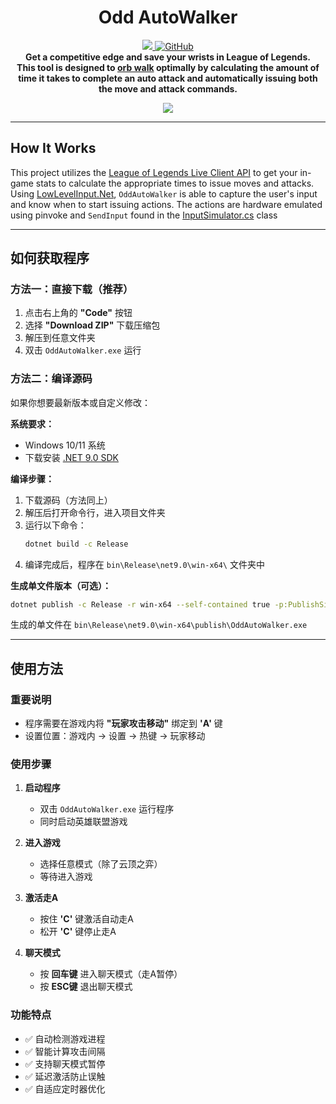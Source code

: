 <h1 align="center">
    Odd AutoWalker
</h1>
<p align="center">
    <a href="https://github.com/approved/OddAutoWalker/actions?query=workflow%3A%22.NET+Core%22">
        <img src="https://img.shields.io/github/workflow/status/approved/OddAutoWalker/.NET%20Core/master?style=for-the-badge">
    </a>
    <a href="license">
        <img alt="GitHub" src="https://img.shields.io/github/license/approved/OddAutoWalker?style=for-the-badge">
    </a>
    <br>
    <b>
    Get a competitive edge and save your wrists in League of Legends. <br>
    This tool is designed to <a href="https://mobalytics.gg/blog/lol-attack-move-how-to-orb-walk/" title="Orb walking is where you auto attack a target but cancel or finish the animation early by entering a new command that interrupts it.">orb walk</a> optimally by calculating the amount of time it takes to complete an auto attack and automatically issuing both the move and attack commands.
    </b>
</p>

<p align="center">
    <img src="https://odd.dev/videos/league_kogmaw_autowalker.gif">
</p>

---

## How It Works

This project utilizes the [League of Legends Live Client API](https://developer.riotgames.com/docs/lol#game-client-api_live-client-data-api) to get your in-game stats to calculate the appropriate times to issue moves and attacks.
Using [LowLevelInput.Net](https://github.com/michel-pi/LowLevelInput.Net), `OddAutoWalker` is able to capture the user's input and know when to start issuing actions. The actions are hardware emulated using pinvoke and `SendInput` found in the [InputSimulator.cs](OddAutoWalker/InputSimulator.cs) class

---

## 如何获取程序

### 方法一：直接下载（推荐）
1. 点击右上角的 **"Code"** 按钮
2. 选择 **"Download ZIP"** 下载压缩包
3. 解压到任意文件夹
4. 双击 `OddAutoWalker.exe` 运行

### 方法二：编译源码
如果你想要最新版本或自定义修改：

**系统要求：**
- Windows 10/11 系统
- 下载安装 [.NET 9.0 SDK](https://dotnet.microsoft.com/download)

**编译步骤：**
1. 下载源码（方法同上）
2. 解压后打开命令行，进入项目文件夹
3. 运行以下命令：
   ```bash
   dotnet build -c Release
   ```
4. 编译完成后，程序在 `bin\Release\net9.0\win-x64\` 文件夹中

**生成单文件版本（可选）：**
```bash
dotnet publish -c Release -r win-x64 --self-contained true -p:PublishSingleFile=true -p:PublishReadyToRun=true
```
生成的单文件在 `bin\Release\net9.0\win-x64\publish\OddAutoWalker.exe`

---

## 使用方法

### 重要说明
- 程序需要在游戏内将 **"玩家攻击移动"** 绑定到 **'A'** 键
- 设置位置：游戏内 → 设置 → 热键 → 玩家移动

### 使用步骤

1. **启动程序**
   - 双击 `OddAutoWalker.exe` 运行程序
   - 同时启动英雄联盟游戏

2. **进入游戏**
   - 选择任意模式（除了云顶之弈）
   - 等待进入游戏

3. **激活走A**
   - 按住 **'C'** 键激活自动走A
   - 松开 **'C'** 键停止走A

4. **聊天模式**
   - 按 **回车键** 进入聊天模式（走A暂停）
   - 按 **ESC键** 退出聊天模式

### 功能特点
- ✅ 自动检测游戏进程
- ✅ 智能计算攻击间隔
- ✅ 支持聊天模式暂停
- ✅ 延迟激活防止误触
- ✅ 自适应定时器优化
